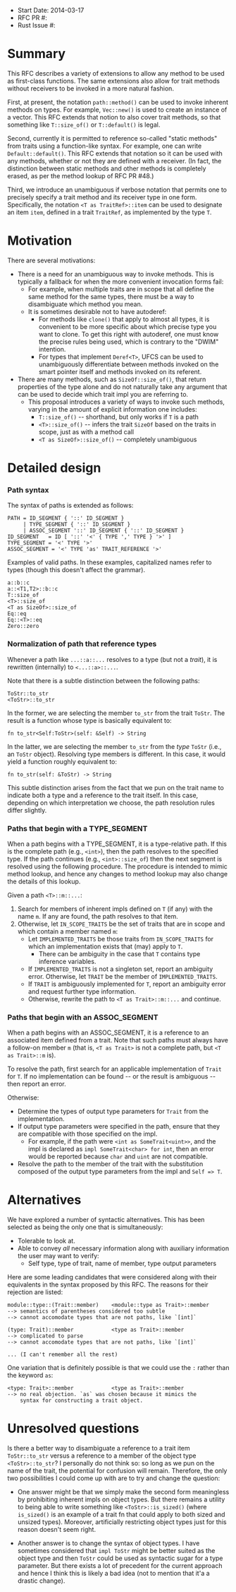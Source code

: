 - Start Date: 2014-03-17
- RFC PR #: 
- Rust Issue #:

# Summary

This RFC describes a variety of extensions to allow any method to be
used as first-class functions. The same extensions also allow for
trait methods without receivers to be invoked in a more natural
fashion.

First, at present, the notation `path::method()` can be used to invoke
inherent methods on types. For example, `Vec::new()` is used to create
an instance of a vector. This RFC extends that notion to also cover
trait methods, so that something like `T::size_of()` or `T::default()`
is legal.

Second, currently it is permitted to reference so-called "static
methods" from traits using a function-like syntax. For example, one
can write `Default::default()`. This RFC extends that notation so it
can be used with any methods, whether or not they are defined with a
receiver. (In fact, the distinction between static methods and other
methods is completely erased, as per the method lookup of RFC PR #48.)

Third, we introduce an unambiguous if verbose notation that permits
one to precisely specify a trait method and its receiver type in one
form. Specifically, the notation `<T as TraitRef>::item` can be used
to designate an item `item`, defined in a trait `TraitRef`, as
implemented by the type `T`.

# Motivation

There are several motivations:

- There is a need for an unambiguous way to invoke methods. This is typically
  a fallback for when the more convenient invocation forms fail:
  - For example, when multiple traits are in scope that all define the same
    method for the same types, there must be a way to disambiguate which
    method you mean.
  - It is sometimes desirable not to have autoderef:
    - For methods like `clone()` that apply to almost all types, it is
      convenient to be more specific about which precise type you want
      to clone. To get this right with autoderef, one must know the
      precise rules being used, which is contrary to the "DWIM"
      intention.
    - For types that implement `Deref<T>`, UFCS can be used to
      unambiguously differentiate between methods invoked on the smart
      pointer itself and methods invoked on its referent.
- There are many methods, such as `SizeOf::size_of()`, that return properties
  of the type alone and do not naturally take any argument that can be used
  to decide which trait impl you are referring to.
  - This proposal introduces a variety of ways to invoke such methods,
    varying in the amount of explicit information one includes:
    - `T::size_of()` -- shorthand, but only works if `T` is a path
    - `<T>::size_of()` -- infers the trait `SizeOf` based on the traits in scope,
      just as with a method call
    - `<T as SizeOf>::size_of()` -- completely unambiguous
    
# Detailed design

### Path syntax

The syntax of paths is extended as follows:

    PATH = ID_SEGMENT { '::' ID_SEGMENT }
         | TYPE_SEGMENT { '::' ID_SEGMENT }
         | ASSOC_SEGMENT '::' ID_SEGMENT { '::' ID_SEGMENT }
    ID_SEGMENT   = ID [ '::' '<' { TYPE ',' TYPE } '>' ]
    TYPE_SEGMENT = '<' TYPE '>' 
    ASSOC_SEGMENT = '<' TYPE 'as' TRAIT_REFERENCE '>' 
    
Examples of valid paths. In these examples, capitalized names refer to
types (though this doesn't affect the grammar).

    a::b::c
    a::<T1,T2>::b::c
    T::size_of
    <T>::size_of
    <T as SizeOf>::size_of
    Eq::eq
    Eq::<T>::eq
    Zero::zero
   
### Normalization of path that reference types 

Whenever a path like `...::a::...` resolves to a type (but not a
*trait*), it is rewritten (internally) to `<...::a>::...`.

Note that there is a subtle distinction between the following paths:

    ToStr::to_str
    <ToStr>::to_str
    
In the former, we are selecting the member `to_str` from the trait `ToStr`.
The result is a function whose type is basically equivalent to:

    fn to_str<Self:ToStr>(self: &Self) -> String
    
In the latter, we are selecting the member `to_str` from the *type*
`ToStr` (i.e., an `ToStr` object). Resolving type members is
different. In this case, it would yield a function roughly equivalent
to:

    fn to_str(self: &ToStr) -> String
    
This subtle distinction arises from the fact that we pun on the trait
name to indicate both a type and a reference to the trait itself. In
this case, depending on which interpretation we choose, the path
resolution rules differ slightly.
    
### Paths that begin with a TYPE_SEGMENT

When a path begins with a TYPE_SEGMENT, it is a type-relative path. If
this is the complete path (e.g., `<int>`), then the path resolves to
the specified type. If the path continues (e.g., `<int>::size_of`)
then the next segment is resolved using the following procedure.  The
procedure is intended to mimic method lookup, and hence any changes to
method lookup may also change the details of this lookup.

Given a path `<T>::m::...`:

1. Search for members of inherent impls defined on `T` (if any) with
   the name `m`. If any are found, the path resolves to that item.
2. Otherwise, let `IN_SCOPE_TRAITS` be the set of traits that are in
   scope and which contain a member named `m`:
   - Let `IMPLEMENTED_TRAITS` be those traits from `IN_SCOPE_TRAITS`
     for which an implementation exists that (may) apply to `T`.
     - There can be ambiguity in the case that `T` contains type inference
       variables.
   - If `IMPLEMENTED_TRAITS` is not a singleton set, report an ambiguity
     error. Otherwise, let `TRAIT` be the member of `IMPLEMENTED_TRAITS`.
   - If `TRAIT` is ambiguously implemented for `T`, report an
     ambiguity error and request further type information.
   - Otherwise, rewrite the path to `<T as Trait>::m::...` and
     continue.

### Paths that begin with an ASSOC_SEGMENT

When a path begins with an ASSOC_SEGMENT, it is a reference to an
associated item defined from a trait. Note that such paths must always
have a follow-on member `m` (that is, `<T as Trait>` is not a complete
path, but `<T as Trait>::m` is).

To resolve the path, first search for an applicable implementation of
`Trait` for `T`. If no implementation can be found -- or the result is
ambiguous -- then report an error.

Otherwise:

- Determine the types of output type parameters for `Trait` from the
  implementation.
- If output type parameters were specified in the path, ensure that they
  are compatible with those specified on the impl.
  - For example, if the path were `<int as SomeTrait<uint>>`, and
    the impl is declared as `impl SomeTrait<char> for int`, then an error
    would be reported because `char` and `uint` are not compatible.
- Resolve the path to the member of the trait with the substitution composed
  of the output type parameters from the impl and `Self => T`.

# Alternatives

We have explored a number of syntactic alternatives. This has been selected
as being the only one that is simultaneously:

- Tolerable to look at.
- Able to convey *all* necessary information along with auxiliary information
  the user may want to verify:
  - Self type, type of trait, name of member, type output parameters
  
Here are some leading candidates that were considered along with their
equivalents in the syntax proposed by this RFC. The reasons for their
rejection are listed:

    module::type::(Trait::member)    <module::type as Trait>::member
    --> semantics of parentheses considered too subtle
    --> cannot accomodate types that are not paths, like `[int]`
    
    (type: Trait)::member            <type as Trait>::member
    --> complicated to parse
    --> cannot accomodate types that are not paths, like `[int]`

    ... (I can't remember all the rest)

One variation that is definitely possible is that we could use the `:`
rather than the keyword `as`:

    <type: Trait>::member            <type as Trait>::member
    --> no real objection. `as` was chosen because it mimics the
        syntax for constructing a trait object.

# Unresolved questions

Is there a better way to disambiguate a reference to a trait item
`ToStr::to_str` versus a reference to a member of the object type
`<ToStr>::to_str`? I personally do not think so: so long as we pun on
the name of the trait, the potential for confusion will
remain. Therefore, the only two possibilities I could come up with are
to try and change the question:

- One answer might be that we simply make the second form meaningless
  by prohibiting inherent impls on object types. But there remains a
  utility to being able to write something like `<ToStr>::is_sized()`
  (where `is_sized()` is an example of a trait fn that could apply to
  both sized and unsized types). Moreover, artificially restricting
  object types just for this reason doesn't seem right.
  
- Another answer is to change the syntax of object types. I have
  sometimes considered that `impl ToStr` might be better suited as the
  object type and then `ToStr` could be used as syntactic sugar for a
  type parameter.  But there exists a lot of precedent for the current
  approach and hence I think this is likely a bad idea (not to mention
  that it'a a drastic change).
